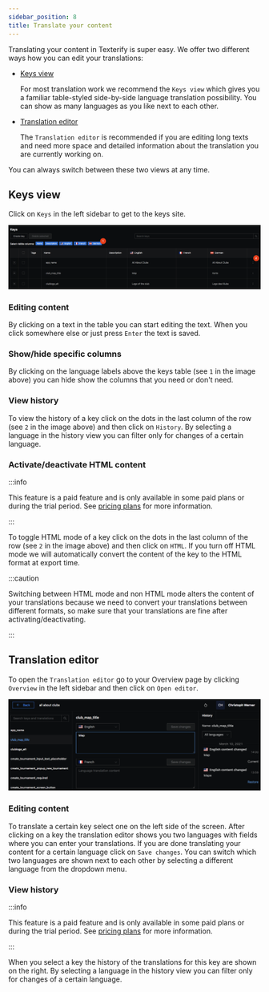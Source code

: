 ```yaml
---
sidebar_position: 8
title: Translate your content
---
```


Translating your content in Texterify is super easy. We offer two different ways how you can edit your translations:

- [Keys view](#keys-view)

    For most translation work we recommend the `Keys view` which gives you a familiar table-styled side-by-side language translation possibility. You can show as many languages as you like next to each other.

- [Translation editor](#translation-editor)

    The `Translation editor` is recommended if you are editing long texts and need more space and detailed information about the translation you are currently working on.

You can always switch between these two views at any time.

## Keys view

Click on `Keys` in the left sidebar to get to the keys site.

![Keys view](/img/basics/translate_keys.png)

### Editing content

By clicking on a text in the table you can start editing the text. When you click somewhere else or just press `Enter` the text is saved.

### Show/hide specific columns

By clicking on the language labels above the keys table (see `1` in the image above) you can hide show the columns that you need or don't need.

### View history

To view the history of a key click on the dots in the last column of the row (see `2` in the image above) and then click on `History`. By selecting a language in the history view you can filter only for changes of a certain language.

### Activate/deactivate HTML content

:::info

This feature is a paid feature and is only available in some paid plans or during the trial period. See [pricing plans](https://texterify.com/pricing) for more information.

:::

To toggle HTML mode of a key click on the dots in the last column of the row (see `2` in the image above) and then click on `HTML`. If you turn off HTML mode we will automatically convert the content of the key to the HTML format at export time.

:::caution

Switching between HTML mode and non HTML mode alters the content of your translations because we need to convert your translations between different formats, so make sure that your translations are fine after activating/deactivating.

:::

## Translation editor

To open the `Translation editor` go to your Overview page by clicking `Overview` in the left sidebar and then click on `Open editor`.

![Translation editor](/img/basics/translate_editor.png)

### Editing content

To translate a certain key select one on the left side of the screen. After clicking on a key the translation editor shows you two languages with fields where you can enter your translations. If you are done translating your content for a certain language click on `Save changes`. You can switch which two languages are shown next to each other by selecting a different language from the dropdown menu.

### View history

:::info

This feature is a paid feature and is only available in some paid plans or during the trial period. See [pricing plans](https://texterify.com/pricing) for more information.

:::

When you select a key the history of the translations for this key are shown on the right. By selecting a language in the history view you can filter only for changes of a certain language.
